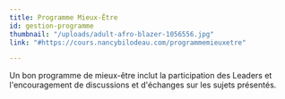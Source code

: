```yaml
---
title: Programme Mieux-Être
id: gestion-programme
thumbnail: "/uploads/adult-afro-blazer-1056556.jpg"
link: "#https://cours.nancybilodeau.com/programmemieuxetre"

---
```

Un bon programme de mieux-être inclut la participation des Leaders et l'encouragement de discussions et d'échanges sur les sujets présentés. 